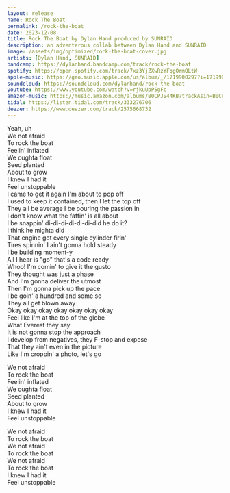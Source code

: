 ```yaml
---
layout: release
name: Rock The Boat
permalink: /rock-the-boat
date: 2023-12-08
title: Rock The Boat by Dylan Hand produced by SUNRAID
description: an adventerous collab between Dylan Hand and SUNRAID
image: /assets/img/optimized/rock-the-boat-cover.jpg
artists: [Dylan Hand, SUNRAID]
bandcamp: https://dylanhand.bandcamp.com/track/rock-the-boat
spotify: https://open.spotify.com/track/7xz3YjZXwRzYFqgOrmQLtW
apple-music: https://geo.music.apple.com/us/album/_/1719900297?i=1719900298&mt=1&app=music&ls=1&at=1000lHKX&ct=api_http&itscg=30200&itsct=odsl_m
soundcloud: https://soundcloud.com/dylanhand/rock-the-boat
youtube: https://www.youtube.com/watch?v=rjkuUpP5gFc
amazon-music: https://music.amazon.com/albums/B0CPJS44KB?trackAsin=B0CPJSTYKR
tidal: https://listen.tidal.com/track/333276706
deezer: https://www.deezer.com/track/2575668732
---
```

Yeah, uh  
We not afraid  
To rock the boat  
Feelin' inflated  
We oughta float  
Seed planted  
About to grow  
I knew I had it  
Feel unstoppable  
I came to get it again I'm about to pop off  
I used to keep it contained, then I let the top off  
They all be average I be pouring the passion in  
I don't know what the faffin' is all about  
I be snappin' di-di-di-di-di-di-did he do it?  
I think he mighta did  
That engine got every single cylinder firin'  
Tires spinnin' I ain't gonna hold steady  
I be building moment-y  
All I hear is "go" that's a code ready  
Whoo! I'm comin' to give it the gusto  
They thought was just a phase  
And I'm gonna deliver the utmost  
Then I'm gonna pick up the pace  
I be goin' a hundred and some so  
They all get blown away  
Okay okay okay okay okay okay okay  
Feel like I'm at the top of the globe  
What Everest they say   
It is not gonna stop the approach  
I develop from negatives, they F-stop and expose  
That they ain't even in the picture  
Like I'm croppin' a photo, let's go  

We not afraid  
To rock the boat  
Feelin' inflated  
We oughta float  
Seed planted  
About to grow  
I knew I had it  
Feel unstoppable  

We not afraid  
To rock the boat  
We not afraid  
To rock the boat  
We not afraid  
To rock the boat  
I knew I had it  
Feel unstoppable  